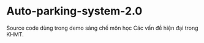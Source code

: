 # Auto-parking-system-2.0

Source code dùng trong demo sáng chế môn học Các vấn đề hiện đại trong KHMT.
